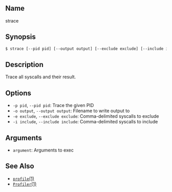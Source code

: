 ## Name

strace

## Synopsis

```sh
$ strace [--pid pid] [--output output] [--exclude exclude] [--include include] [argument...]
```

## Description

Trace all syscalls and their result.

## Options

* `-p pid`, `--pid pid`: Trace the given PID
* `-o output`, `--output output`: Filename to write output to
* `-e exclude`, `--exclude exclude`: Comma-delimited syscalls to exclude
* `-i include`, `--include include`: Comma-delimited syscalls to include

## Arguments

* `argument`: Arguments to exec

## See Also
* [`profile`(1)](help://man/1/profile)
* [`Profiler`(1)](help://man/1/Applications/Profiler)
